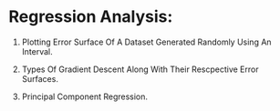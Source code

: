 # Regression Analysis:

1. Plotting Error Surface Of A Dataset Generated Randomly Using An Interval.

2. Types Of Gradient Descent Along With Their Rescpective Error Surfaces.

3. Principal Component Regression.
